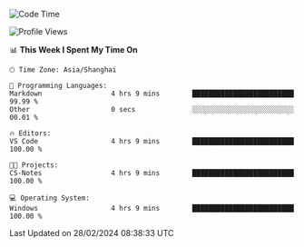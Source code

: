 <!--START_SECTION:waka-->
![Code Time](http://img.shields.io/badge/Code%20Time-1%2C518%20hrs%2043%20mins-blue)

![Profile Views](http://img.shields.io/badge/Profile%20Views-0-blue)

📊 **This Week I Spent My Time On** 

```text
🕑︎ Time Zone: Asia/Shanghai

💬 Programming Languages: 
Markdown                 4 hrs 9 mins        █████████████████████████   99.99 % 
Other                    0 secs              ░░░░░░░░░░░░░░░░░░░░░░░░░   00.01 % 

🔥 Editors: 
VS Code                  4 hrs 9 mins        █████████████████████████   100.00 % 

🐱‍💻 Projects: 
CS-Notes                 4 hrs 9 mins        █████████████████████████   100.00 % 

💻 Operating System: 
Windows                  4 hrs 9 mins        █████████████████████████   100.00 % 
```


 Last Updated on 28/02/2024 08:38:33 UTC
<!--END_SECTION:waka-->